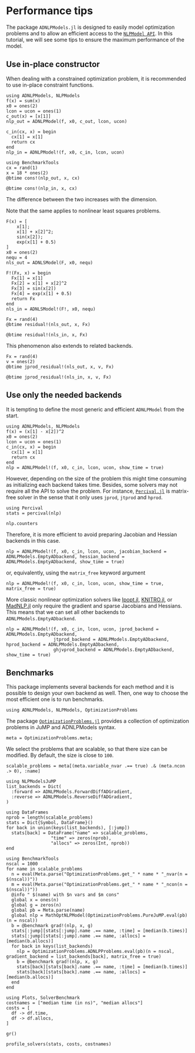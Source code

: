 # Performance tips

The package `ADNLPModels.jl` is designed to easily model optimization problems and to allow an efficient access to the [`NLPModel API`](https://github.com/JuliaSmoothOptimizers/NLPModels.jl).
In this tutorial, we will see some tips to ensure the maximum performance of the model.

## Use in-place constructor

When dealing with a constrained optimization problem, it is recommended to use in-place constraint functions.

```@example ex1
using ADNLPModels, NLPModels
f(x) = sum(x)
x0 = ones(2)
lcon = ucon = ones(1)
c_out(x) = [x[1]]
nlp_out = ADNLPModel(f, x0, c_out, lcon, ucon)

c_in(cx, x) = begin
  cx[1] = x[1]
  return cx
end
nlp_in = ADNLPModel!(f, x0, c_in, lcon, ucon)
```

```@example ex1
using BenchmarkTools
cx = rand(1)
x = 18 * ones(2)
@btime cons!(nlp_out, x, cx)
```

```@example ex1
@btime cons!(nlp_in, x, cx)
```

The difference between the two increases with the dimension.

Note that the same applies to nonlinear least squares problems.

```@example ex1
F(x) = [
    x[1];
    x[1] + x[2]^2;
    sin(x[2]);
    exp(x[1] + 0.5)
]
x0 = ones(2)
nequ = 4
nls_out = ADNLSModel(F, x0, nequ)

F!(Fx, x) = begin
  Fx[1] = x[1]
  Fx[2] = x[1] + x[2]^2
  Fx[3] = sin(x[2])
  Fx[4] = exp(x[1] + 0.5)
  return Fx
end
nls_in = ADNLSModel!(F!, x0, nequ)
```

```@example ex1
Fx = rand(4)
@btime residual!(nls_out, x, Fx)
```

```@example ex1
@btime residual!(nls_in, x, Fx)
```

This phenomenon also extends to related backends.

```@example ex1
Fx = rand(4)
v = ones(2)
@btime jprod_residual!(nls_out, x, v, Fx)
```

```@example ex1
@btime jprod_residual!(nls_in, x, v, Fx)
```

## Use only the needed backends

It is tempting to define the most generic and efficient `ADNLPModel` from the start.

```@example ex2
using ADNLPModels, NLPModels
f(x) = (x[1] - x[2])^2
x0 = ones(2)
lcon = ucon = ones(1)
c_in(cx, x) = begin
  cx[1] = x[1]
  return cx
end
nlp = ADNLPModel!(f, x0, c_in, lcon, ucon, show_time = true)
```

However, depending on the size of the problem this might time consuming as initializing each backend takes time.
Besides, some solvers may not require all the API to solve the problem.
For instance, [`Percival.jl`](https://github.com/JuliaSmoothOptimizers/Percival.jl) is matrix-free solver in the sense that it only uses `jprod`, `jtprod` and `hprod`.

```@example ex2
using Percival
stats = percival(nlp)
```

```@example ex2
nlp.counters
```

Therefore, it is more efficient to avoid preparing Jacobian and Hessian backends in this case.

```@example ex2
nlp = ADNLPModel!(f, x0, c_in, lcon, ucon, jacobian_backend = ADNLPModels.EmptyADbackend, hessian_backend = ADNLPModels.EmptyADbackend, show_time = true)
```

or, equivalently, using the `matrix_free` keyword argument

```@example ex2
nlp = ADNLPModel!(f, x0, c_in, lcon, ucon, show_time = true, matrix_free = true)
```

More classic nonlinear optimization solvers like [Ipopt.jl](https://github.com/jump-dev/Ipopt.jl), [KNITRO.jl](https://github.com/jump-dev/KNITRO.jl), or [MadNLP.jl](https://github.com/MadNLP/MadNLP.jl) only require the gradient and sparse Jacobians and Hessians.
This means that we can set all other backends to `ADNLPModels.EmptyADbackend`.

```@example ex2
nlp = ADNLPModel!(f, x0, c_in, lcon, ucon, jprod_backend = ADNLPModels.EmptyADbackend,
                  jtprod_backend = ADNLPModels.EmptyADbackend, hprod_backend = ADNLPModels.EmptyADbackend,
                  ghjvprod_backend = ADNLPModels.EmptyADbackend, show_time = true)
```

## Benchmarks

This package implements several backends for each method and it is possible to design your own backend as well. 
Then, one way to choose the most efficient one is to run benchmarks.

```@example ex3
using ADNLPModels, NLPModels, OptimizationProblems
```

The package [`OptimizationProblems.jl`](https://github.com/JuliaSmoothOptimizers/OptimizationProblems.jl) provides a collection of optimization problems in JuMP and ADNLPModels syntax.

```@example ex3
meta = OptimizationProblems.meta;
```

We select the problems that are scalable, so that there size can be modified. By default, the size is close to `100`.

```@example ex3
scalable_problems = meta[(meta.variable_nvar .== true) .& (meta.ncon .> 0), :name]
```

```@example ex3
using NLPModelsJuMP
list_backends = Dict(
  :forward => ADNLPModels.ForwardDiffADGradient,
  :reverse => ADNLPModels.ReverseDiffADGradient,
)
```

```@example ex3
using DataFrames
nprob = length(scalable_problems)
stats = Dict{Symbol, DataFrame}()
for back in union(keys(list_backends), [:jump])
  stats[back] = DataFrame("name" => scalable_problems,
                 "time" => zeros(nprob),
                 "allocs" => zeros(Int, nprob))
end
```

```@example ex3
using BenchmarkTools
nscal = 1000
for name in scalable_problems
  n = eval(Meta.parse("OptimizationProblems.get_" * name * "_nvar(n = $(nscal))"))
  m = eval(Meta.parse("OptimizationProblems.get_" * name * "_ncon(n = $(nscal))"))
  @info " $(name) with $n vars and $m cons"
  global x = ones(n)
  global g = zeros(n)
  global pb = Meta.parse(name)
  global nlp = MathOptNLPModel(OptimizationProblems.PureJuMP.eval(pb)(n = nscal))
  b = @benchmark grad!(nlp, x, g)
  stats[:jump][stats[:jump].name .== name, :time] = [median(b.times)]
  stats[:jump][stats[:jump].name .== name, :allocs] = [median(b.allocs)]
  for back in keys(list_backends)
    nlp = OptimizationProblems.ADNLPProblems.eval(pb)(n = nscal, gradient_backend = list_backends[back], matrix_free = true)
    b = @benchmark grad!(nlp, x, g)
    stats[back][stats[back].name .== name, :time] = [median(b.times)]
    stats[back][stats[back].name .== name, :allocs] = [median(b.allocs)]
  end
end
```

```@example ex3
using Plots, SolverBenchmark
costnames = ["median time (in ns)", "median allocs"]
costs = [
  df -> df.time,
  df -> df.allocs,
]

gr()

profile_solvers(stats, costs, costnames)
```
